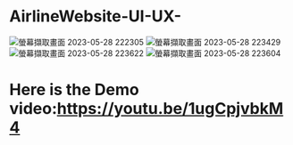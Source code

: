 # AirlineWebsite-UI-UX-
![螢幕擷取畫面 2023-05-28 222305](https://github.com/LeeKaYip/NetBeanBookingSystemBackend/assets/134273037/6aef969f-3342-4ef2-8ce4-0c576afb3d19)
![螢幕擷取畫面 2023-05-28 223429](https://github.com/LeeKaYip/NetBeanBookingSystemBackend/assets/134273037/328195dc-a7ac-4297-bc07-c51f94ef3a2d)
![螢幕擷取畫面 2023-05-28 223622](https://github.com/LeeKaYip/NetBeanBookingSystemBackend/assets/134273037/2b812f3c-e1c6-4ff7-bbff-6e8805a4f205)
![螢幕擷取畫面 2023-05-28 223604](https://github.com/LeeKaYip/NetBeanBookingSystemBackend/assets/134273037/f0f64d71-b668-489b-bb21-3bcb4ffc9fc7)



# Here is the Demo video:https://youtu.be/1ugCpjvbkM4
